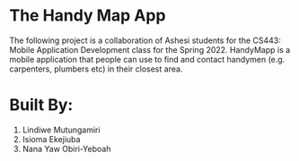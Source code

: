 # The Handy Map App

The following project is a collaboration of Ashesi students for the CS443: Mobile Application Development class for the Spring 2022.
HandyMapp is a mobile application that people can use to find and contact handymen (e.g. carpenters, plumbers etc) in their closest  area.

# Built By:

1. Lindiwe Mutungamiri
2. Isioma Ekejiuba
3. Nana Yaw Obiri-Yeboah




